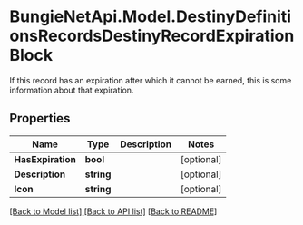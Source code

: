 # BungieNetApi.Model.DestinyDefinitionsRecordsDestinyRecordExpirationBlock
If this record has an expiration after which it cannot be earned, this is some information about that expiration.
## Properties

Name | Type | Description | Notes
------------ | ------------- | ------------- | -------------
**HasExpiration** | **bool** |  | [optional] 
**Description** | **string** |  | [optional] 
**Icon** | **string** |  | [optional] 

[[Back to Model list]](../README.md#documentation-for-models) [[Back to API list]](../README.md#documentation-for-api-endpoints) [[Back to README]](../README.md)

